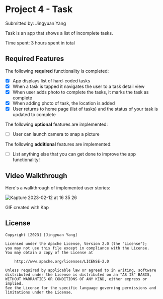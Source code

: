# Project 4 - Task

Submitted by: Jingyuan Yang

Task is an app that shows a list of incomplete tasks.

Time spent: 3 hours spent in total

## Required Features

The following **required** functionality is completed:

- [x] App displays list of hard-coded tasks
- [x] When a task is tapped it navigates the user to a task detail view
- [x] When user adds photo to complete the tasks, it marks the task as complete
- [x] When adding photo of task, the location is added
- [x] User returns to home page (list of tasks) and the status of your task is updated to complete
 
The following **optional** features are implemented:

- [ ] User can launch camera to snap a picture	

The following **additional** features are implemented:

- [ ] List anything else that you can get done to improve the app functionality!

## Video Walkthrough

Here's a walkthrough of implemented user stories:

![Kapture 2023-02-12 at 16 35 26](https://user-images.githubusercontent.com/22327307/218338835-db692b0d-9f6c-485e-9ed1-f4ba7b70dee5.gif)

<!-- Replace this with whatever GIF tool you used! -->
GIF created with Kap
<!-- Recommended tools:
[Kap](https://getkap.co/) for macOS
[ScreenToGif](https://www.screentogif.com/) for Windows
[peek](https://github.com/phw/peek) for Linux. -->


## License

    Copyright [2023] [Jingyuan Yang]

    Licensed under the Apache License, Version 2.0 (the "License");
    you may not use this file except in compliance with the License.
    You may obtain a copy of the License at

        http://www.apache.org/licenses/LICENSE-2.0

    Unless required by applicable law or agreed to in writing, software
    distributed under the License is distributed on an "AS IS" BASIS,
    WITHOUT WARRANTIES OR CONDITIONS OF ANY KIND, either express or implied.
    See the License for the specific language governing permissions and
    limitations under the License.
